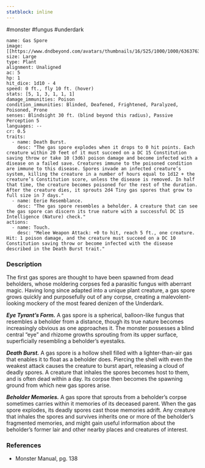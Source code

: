```yaml
---
statblock: inline
---
```

 #monster #fungus #underdark

```statblock
name: Gas Spore
image: [[https://www.dndbeyond.com/avatars/thumbnails/16/525/1000/1000/636376325969431504.jpeg]]
size: Large
type: Plant
alignment: Unaligned
ac: 5
hp: 1
hit_dice: 1d10 - 4
speed: 0 ft., fly 10 ft. (hover)
stats: [5, 1, 3, 1, 1, 1]
damage_immunities: Poison
condition_immunities: Blinded, Deafened, Frightened, Paralyzed, Poisoned, Prone
senses: Blindsight 30 ft. (blind beyond this radius), Passive Perception 5
languages: --
cr: 0.5
traits:
  - name: Death Burst.
    desc: "The gas spore explodes when it drops to 0 hit points. Each creature within 20 feet of it must succeed on a DC 15 Constitution saving throw or take 10 (3d6) poison damage and become infected with a disease on a failed save. Creatures immune to the poisoned condition are immune to this disease. Spores invade an infected creature’s system, killing the creature in a number of hours equal to 1d12 + the creature’s Constitution score, unless the disease is removed. In half that time, the creature becomes poisoned for the rest of the duration. After the creature dies, it sprouts 2d4 Tiny gas spores that grow to full size in 7 days."
  - name: Eerie Resemblance.
    desc: "The gas spore resembles a beholder. A creature that can see the gas spore can discern its true nature with a successful DC 15 Intelligence (Nature) check."
actions:
  - name: Touch.
    desc: "Melee Weapon Attack: +0 to hit, reach 5 ft., one creature. Hit: 1 poison damage, and the creature must succeed on a DC 10 Constitution saving throw or become infected with the disease described in the Death Burst trait."
```

### Description

The first gas spores are thought to have been spawned from dead beholders, whose moldering corpses fed a parasitic fungus with aberrant magic. Having long since adapted into a unique plant creature, a gas spore grows quickly and purposefully out of any corpse, creating a malevolent-looking mockery of the most feared denizen of the Underdark.

**_Eye Tyrant’s Form._** A gas spore is a spherical, balloon-like fungus that resembles a beholder from a distance, though its true nature becomes increasingly obvious as one approaches it. The monster possesses a blind central “eye” and rhizome growths sprouting from its upper surface, superficially resembling a beholder’s eyestalks.

**_Death Burst._** A gas spore is a hollow shell filled with a lighter-than-air gas that enables it to float as a beholder does. Piercing the shell with even the weakest attack causes the creature to burst apart, releasing a cloud of deadly spores. A creature that inhales the spores becomes host to them, and is often dead within a day. Its corpse then becomes the spawning ground from which new gas spores arise.

**_Beholder Memories._** A gas spore that sprouts from a beholder’s corpse sometimes carries within it memories of its deceased parent. When the gas spore explodes, its deadly spores cast those memories adrift. Any creature that inhales the spores and survives inherits one or more of the beholder’s fragmented memories, and might gain useful information about the beholder’s former lair and other nearby places and creatures of interest.

### References

* Monster Manual, pg. 138
